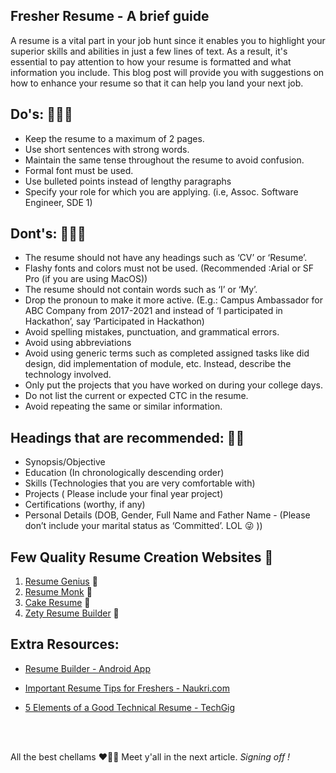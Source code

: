 ## Fresher Resume - A brief guide

A resume is a vital part in your job hunt since it enables you to highlight your superior skills and abilities in just a few lines of text. As a result, it's essential to pay attention to how your resume is formatted and what information you include. This blog post will provide you with suggestions on how to enhance your resume so that it can help you land your next job.

## Do's: 🙆🏻‍♂️
- Keep the resume to a maximum of 2 pages.
- Use short sentences with strong words.
- Maintain the same tense throughout the resume to avoid confusion.
- Formal font must be used.
- Use bulleted points instead of lengthy paragraphs
- Specify your role for which you are applying. (i.e, Assoc. Software Engineer, SDE 1)

## Dont's: 🙅🏻‍♀️

- The resume should not have any headings such as ‘CV’ or ‘Resume’.
- Flashy fonts and colors must not be used. (Recommended :Arial or SF Pro (if you are using MacOS))
- The resume should not contain words such as ‘I’ or ‘My’.
- Drop the pronoun to make it more active. (E.g.: Campus Ambassador for ABC Company from 2017-2021 and instead of ‘I participated in Hackathon’, say ‘Participated in Hackathon)
- Avoid spelling mistakes, punctuation, and grammatical errors.
- Avoid using abbreviations
- Avoid using generic terms such as completed assigned tasks like did design, did implementation of module, etc. Instead, describe the technology involved.
- Only put the projects that you have worked on during your college days.
- Do not list the current or expected CTC in the resume.
- Avoid repeating the same or similar information.

## Headings that are recommended: 👏🏻

- Synopsis/Objective
- Education (In chronologically descending order)
- Skills (Technologies that you are very comfortable with)
- Projects ( Please include your final year project)
- Certifications (worthy, if any)
- Personal Details (DOB, Gender, Full Name and Father Name - (Please don’t include your marital status as ‘Committed’. LOL 😜 ))

## Few Quality Resume Creation Websites 🎯

1. [Resume Genius](https://app.resumegenius.com/resume-builder/) 🔗
2. [Resume Monk](https://www.resumonk.com/)  🔗 
3. [Cake Resume](https://www.cakeresume.com/)  🔗
4. [Zety Resume Builder](https://zety.com/)  🔗


## Extra Resources:

- [Resume Builder - Android App](https://play.google.com/store/apps/details?id=icv.resume.curriculumvitae)

- [Important Resume Tips for Freshers - Naukri.com](https://www.naukri.com/blog/important-resume-tips-for-freshers/)

- [5 Elements of a Good Technical Resume - TechGig ](https://content.techgig.com/5-elements-of-a-good-technical-resume-for-freshers/articleshow/73299849.cms)

<br/><br/>

All the best chellams ❤🤟🏻 Meet y'all in the next article. *Signing off !*

